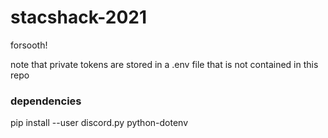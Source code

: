 # stacshack-2021
forsooth!

note that private tokens are stored in a .env file that is not contained in this repo

### dependencies
pip install --user discord.py python-dotenv
